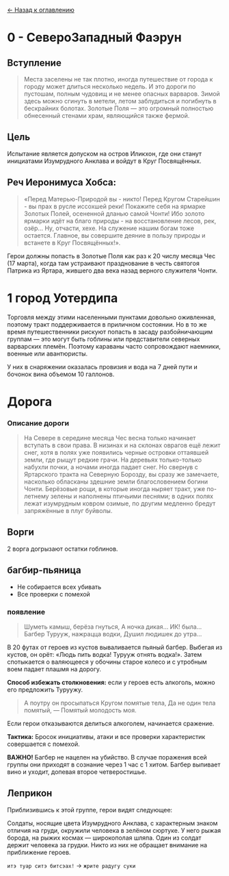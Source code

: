 [← Назад к оглавлению](README.md)

# 0 - СевероЗападный Фаэрун

## Вступление
> Места заселены не так плотно, иногда путешествие от города к городу может длиться несколько недель.
> И это дороги по пустошам, полным чудовищ и не менее опасных варваров. Зимой здесь можно сгинуть в метели, летом заблудиться и погибнуть в бескрайних болотах.
> Золотые Поля — это огромный полностью обнесенный стенами храм, являющийся также фермой.

## Цель
Испытание является допуском на остров Иликхон, где они станут инициатами Изумрудного Анклава и войдут в Круг Посвящённых.

## Реч Иеронимуса Хобса:
> «Перед Матерью-Природой вы - никто! Перед Кругом Старейшин - вы прах в русле иссохшей реки!
> Покажите себя на ярмарке Золотых Полей, осененной дланью самой Чонти! Ибо золото ярмарки идёт на благо природы - на восстановление лесов, рек, озёр... Ну, отчасти, хехе. 
> На служение нашим богам тоже остается. Главное, вы совершите деяние в пользу природы и встанете в Круг Посвящённых!».

Герои должны попасть в Золотые Поля как раз к 20 числу месяца Чес (17 марта), когда там устраивают празднование в честь святогоя Патрика из Яртара, жившего два века назад верного служителя Чонти.

# 1 город Уотердипа
Торговля между этими населенными пунктами довольно оживленная, поэтому тракт поддерживается в приличном состоянии.
Но в то же время путешественники рискуют попасть в засаду разбойничающим группам — это могут быть гоблины или представители северных варварских племён.
Поэтому караваны часто сопровождают наемники, военные или авантюристы.

У них в снаряжении оказалась провизия и вода на 7 дней пути и бочонок вина объемом 10 галлонов.

# Дорога

### Описание дороги
> На Севере в середине месяца Чес весна только начинает вступать в свои права. В низинах и на склонах оврагов ещё лежит снег, хотя в полях уже появились черные островки оттаявшей земли, где рыщут редкие грачи. На деревьях только-только набухли почки, а ночами иногда падает снег. Но свернув с Яртарского тракта на Северную Борозду, вы сразу же замечаете, насколько обласканы здешние земли благословением богини Чонти. Берёзовые рощи, в которые иногда ныряет тракт, уже по-летнему зелены и наполнены птичьими песнями; в одних полях лежат изумрудным ковром озимые, по другим медленно бредут запряжённые в плуг буйволы.


## Ворги
2 ворга догрызают остатки гоблинов. 

## багбир-пьяница
* Не собирается всех убивать
* Все проверки с помехой
### появление
> Шуметь камыш, берёза гнуться,
> А ночка дикая… ИК! была…
> Багбер Турууж, нажрацца водки,
> Душил людишек до утра…

В 20 футах от героев из кустов вываливается пьяный багбер. Выбегая из кустов, он орёт: «Людь пить водка! Турууж отнять водка!». Затем спотыкается о валяющееся у обочины старое колесо и с утробным воем падает плашмя на дорогу.

**Способ избежать столкновения:** если у героев есть алкоголь, можно его предложить Туруужу.

> А поутру он просыпаться
> Кругом помятые тела,
> Да не один тела помятый, —
> Помятый молодость моя.

Если герои отказываются делиться алкоголем, начинается сражение.

**Тактика:** Бросок инициативы, атаки и все проверки характеристик совершается с помехой.

**ВАЖНО!** Багбер не нацелен на убийство. В случае поражения всей группы они приходят в сознание через 1 час с 1 хитом. Багбер выпивает вино и уходит, допевая второе четверостишье.

## Леприкон
Приблизившись к этой группе, герои видят следующее:

Солдаты, носящие цвета Изумрудного Анклава, с характерным знаком отличия на груди, окружили человека в зелёном сюртуке.
У него рыжая борода, на рыжих космах — широкополая шляпа.
Один из солдат держит человека за грудки. Никто из них не обращает внимание на приближение героев.

`итэ туар ситэ битсэах!` -> `жрите радугу суки`

